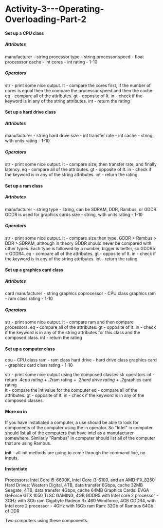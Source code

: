 # Activity-3---Operating-Overloading-Part-2

#### Set up a CPU class
##### Attributes
manufacturer - string
processor type - string
processor speed - float
processsor cache - int
cores - int
rating - 1-10

##### Operators
str - print some nice output.
lt - compare the cores first, if the number of cores is equal then the compare the processor speed and then the cache.
eq - compare all of the attributes.
gt - opposite of lt.
in - check if the keyword is in any of the string attributes.
int - return the rating

#### Set up a hard drive class
##### Attributes
manufacturer - string
hard drive size - int
transfer rate - int
cache - string, with units
rating - 1-10

##### Operators
str - print some nice output.
lt - compare size,  then transfer rate, and finally latency.
eq - compare all of the attributes.
gt - opposite of lt.
in - check if the keyword is in any of the string attributes.
int - return the rating

#### Set up a ram class
##### Attributes
manufacturer - string
type - string, can be SDRAM, DDR, Rambus, or GDDR. GDDR is used for graphics cards
size - string, with units
rating - 1-10

##### Operators
str - print some nice output.
lt - compare size then type. GDDR > Rambus > DDR > SDRAM, although in theory GDDR should never be compared with other types. Each type is followed by a number, bigger is better, so GDDR5 > GDDR4.
eq - compare all of the attributes.
gt - opposite of lt.
in - check if the keyword is in any of the string attributes.
int - return the rating

#### Set up a graphics card class
##### Attributes
card manufacturer - string
graphics coprocessor - CPU class
graphics ram - ram class
rating - 1-10

##### Operators
str - print some nice output.
lt - compare ram and then compare processors.
eq - compare all of the attributes.
gt - opposite of lt.
in - check if the keyword is in any of the string attributes for this class and the composed class.
int - return the rating

#### Set up a computer class
cpu - CPU class
ram - ram class
hard drive - hard drive class
graphics card - graphics card class
rating - 1-10

str - print some nice output using the composed classes str operators
int - return .4*cpu rating + .2*ram rating + .2*hard drive rating + .2*graphics card rating  
lt - compare the int value for the computer
eq - compare all of the attributes.
gt - opposite of lt.
in - check if the keyword is in any of the composed classes.
 
#### More on __in__
If you have instatiated a computer, a use should be able to look for components of the computer using the in operator. So "Intel" in computer should list all of the computers that have intel as a manufacturer somewhere. Similarly "Rambus" in computer should list all of the computer that are using Rambus.


__init__ - all init methods are going to come through the command line, no inputs.

#### Instantiate
Processors: Intel Core i5-6600K, Intel Core i3-6100, and an AMD-FX_8250
Hard Drives: Western Digital, 4TB, data transfer 6Gbps, cache 32MB
             Seagate, 4TB, data transfer 4Gbps, cache 64MB
Graphics Cards: EVGA GeForce GTX 1050 Ti SC GAMING, 4GB GDDR5 with Intel core 2 processor - 3GHz with 8Gb ram
                Gigabyte Radeon Rx 460 Windforce, 4GB GDDR4, with Intel core 2 processor - 4GHz with 16Gb ram
Ram: 32Gb of Rambus
     64Gb of DDR

Two computers using these components.

